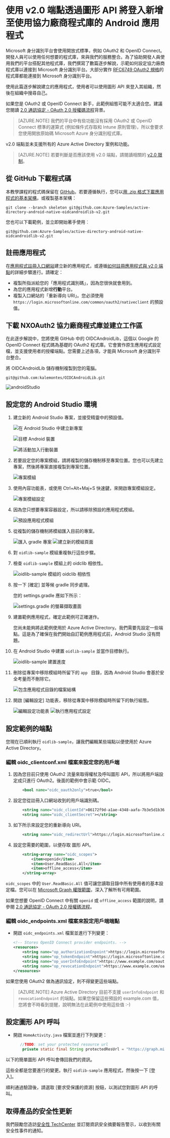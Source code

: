 <properties
	pageTitle="Azure Active Directory v2.0 Android 應用程式 | Microsoft Azure"
	description="如何建置可使用個人 Microsoft 帳戶及公司或學校帳戶登入使用者，並使用協力廠商程式庫呼叫圖形 API 的 Android 應用程式。"
	services="active-directory"
	documentationCenter=""
	authors="brandwe"
	manager="mbaldwin"
	editor=""/>

<tags
	ms.service="active-directory"
	ms.workload="identity"
	ms.tgt_pltfrm="na"
	ms.devlang="na"
	ms.topic="article"
	ms.date="05/31/2016"
	ms.author="brandwe"/>

#  使用 v2.0 端點透過圖形 API 將登入新增至使用協力廠商程式庫的 Android 應用程式

Microsoft 身分識別平台會使用開放式標準，例如 OAuth2 和 OpenID Connect。開發人員可以使用任何想要的程式庫，來與我們的服務整合。為了協助開發人員使用我們的平台搭配其他程式庫，我們撰寫了數篇逐步解說，示範如何設定協力廠商程式庫以連接到 Microsoft 身分識別平台。大部分實作 [RFC6749 OAuth2 規格](https://tools.ietf.org/html/rfc6749)的程式庫都能連接到 Microsoft 身分識別平台。

使用此篇逐步解說建立的應用程式，使用者可以使用圖形 API 來登入其組織，然後在組織中搜尋自己。

如果您是 OAuth2 或 OpenID Connect 新手，此範例組態可能不太適合您。建議您閱讀 [2\.0 通訊協定 - OAuth 2.0 授權碼流程](active-directory-v2-protocols-oauth-code.md)背景。

> [AZURE.NOTE] 我們的平台中有些功能沒有採用 OAuth2 或 OpenID Connect 標準的運算式 (例如條件式存取和 Intune 原則管理)，所以會要求您使用開放原始碼 Microsoft Azure 身分識別程式庫。

v2.0 端點並未支援所有的 Azure Active Directory 案例和功能。

> [AZURE.NOTE] 若要判斷是否應該使用 v2.0 端點，請閱讀相關的 [v2.0 限制](active-directory-v2-limitations.md)。


## 從 GitHub 下載程式碼
本教學課程的程式碼保留在 [GitHub](git@github.com:Azure-Samples/active-directory-android-native-oidcandroidlib-v2.git)。若要遵循執行，您可以[用 .zip 格式下載應用程式的基本架構](git@github.com:Azure-Samples/active-directory-android-native-oidcandroidlib-v2.git/archive/skeleton.zip)，或複製基本架構：

```
git clone --branch skeleton git@github.com:Azure-Samples/active-directory-android-native-oidcandroidlib-v2.git
```

您也可以下載範例，並立即開始著手使用︰

```
git@github.com:Azure-Samples/active-directory-android-native-oidcandroidlib-v2.git
```

## 註冊應用程式
在[應用程式註冊入口網站](https://apps.dev.microsoft.com)建立新的應用程式，或遵循[如何註冊應用程式與 v2.0 端點](active-directory-v2-app-registration.md)的詳細步驟進行。請確定：

- 複製所指派給您的「應用程式識別碼」，因為您很快就會用到。
- 為您的應用程式新增**行動**平台。
- 複製入口網站的「重新導向 URI」。您必須使用 `https://login.microsoftonline.com/common/oauth2/nativeclient` 的預設值。


## 下載 NXOAuth2 協力廠商程式庫並建立工作區

在此逐步解說中，您將使用 GitHub 中的 OIDCAndroidLib，這個以 Google 的 OpenID Connect 程式碼為基礎的 OAuth2 程式庫。它會實作原生應用程式設定檔，並支援使用者的授權端點。您需要上述各項，才能與 Microsoft 身分識別平台整合。

將 OIDCAndroidLib 儲存機制複製到您的電腦。

```
git@github.com:kalemontes/OIDCAndroidLib.git
```

![androidStudio](media/active-directory-android-native-oidcandroidlib-v2/emotes-url.png)

## 設定您的 Android Studio 環境

1. 建立新的 Android Studio 專案，並接受精靈中的預設值。

	![在 Android Studio 中建立新專案](media/active-directory-android-native-oidcandroidlib-v2/SetUpSample1.PNG)

	![目標 Android 裝置](media/active-directory-android-native-oidcandroidlib-v2/SetUpSample2.PNG)

	![將活動加入行動裝置](media/active-directory-android-native-oidcandroidlib-v2/SetUpSample3.PNG)

2. 若要設定您的專案模組，請將複製的儲存機制移至專案位置。您也可以先建立專案，然後將專案直接複製到專案位置。

	![專案模組](media/active-directory-android-native-oidcandroidlib-v2/SetUpSample4_1.PNG)

3. 使用內容功能表，或使用 Ctrl+Alt+Maj+S 快速鍵，來開啟專案模組設定。

	![專案模組設定](media/active-directory-android-native-oidcandroidlib-v2/SetUpSample4.PNG)

4. 因為您只想要專案容器設定，所以請移除預設的應用程式模組。

	![預設應用程式模組](media/active-directory-android-native-oidcandroidlib-v2/SetUpSample5.PNG)

5. 從複製的儲存機制將模組匯入目前的專案。

	![匯入 gradle 專案](media/active-directory-android-native-oidcandroidlib-v2/SetUpSample6.PNG) ![建立新的模組頁面](media/active-directory-android-native-oidcandroidlib-v2/SetUpSample7.PNG)

6. 對 `oidlib-sample` 模組重複執行這些步驟。

7. 檢查 `oidlib-sample` 模組上的 oidclib 相依性。

	![oidlib-sample 模組的 oidclib 相依性](media/active-directory-android-native-oidcandroidlib-v2/SetUpSample8.PNG)

8. 按一下 [確定] 並等候 gradle 同步處理。

	您的 settings.gradle 應如下所示：

	![settings.gradle 的螢幕擷取畫面](media/active-directory-android-native-oidcandroidlib-v2/SetUpSample8_1.PNG)

9. 建置範例應用程式，確定此範例可正確運作。

	您尚未能夠將此範例使用於 Azure Active Directory。我們需要先設定一些端點。這是為了確保在我們開始自訂範例應用程式前，Android Studio 沒有問題。

10. 在 Android Studio 中建置 `oidlib-sample` 並當作目標執行。

	![oidlib-sample 建置進度](media/active-directory-android-native-oidcandroidlib-v2/SetUpSample9.png)

11. 刪除從專案中移除模組時所留下的 `app ` 目錄，因為 Android Studio 會基於安全考量而不刪除它。

	![包含應用程式目錄的檔案結構](media/active-directory-android-native-oidcandroidlib-v2/SetUpSample12.PNG)

12. 開啟 [編輯設定] 功能表，移除從專案中移除模組時所留下的執行組態。

	![編輯設定功能表](media/active-directory-android-native-oidcandroidlib-v2/SetUpSample10.PNG) ![執行應用程式設定](media/active-directory-android-native-oidcandroidlib-v2/SetUpSample11.PNG)

## 設定範例的端點

您現在已順利執行 `oidlib-sample`，讓我們編輯某些端點以便使用於 Azure Active Directory。

### 編輯 oidc\_clientconf.xml 檔案來設定您的用戶端

1. 因為您目前只使用 OAuth2 流量來取得權杖及呼叫圖形 API，所以將用戶端設定成只進行 OAuth2。後面的範例中會示範 OIDC。

	```xml
	    <bool name="oidc_oauth2only">true</bool>
	```

2. 設定您從註冊入口網站收到的用戶端識別碼。

	```xml
	    <string name="oidc_clientId">86172f9d-a1ae-4348-aafa-7b3e5d1b36f5</string>
	    <string name="oidc_clientSecret"></string>
	```

3. 如下所示來設定您的重新導向 URI。

	```xml
	    <string name="oidc_redirectUrl">https://login.microsoftonline.com/common/oauth2/nativeclient</string>
	```

4. 設定您需要的範圍，以便存取 圖形 API。

	```xml
	    <string-array name="oidc_scopes">
	        <item>openid</item>
	        <item>User.ReadBasic.All</item>
	        <item>offline_access</item>
	    </string-array>
	```

`oidc_scopes` 中的 `User.ReadBasic.All` 值可讓您讀取目錄中所有使用者的基本設定檔。您可以在 [Microsoft Graph 權限範圍](https://graph.microsoft.io/docs/authorization/permission_scopes)，深入了解所有可用範圍。

如果您想要 OpenID Connect 中有關 `openid` 或 `offline_access` 範圍的說明，請參閱 [2\.0 通訊協定 - OAuth 2.0 授權碼流程](active-directory-v2-protocols-oauth-code.md)。

### 編輯 oidc\_endpoints.xml 檔案來設定用戶端端點

- 開啟 `oidc_endpoints.xml` 檔案並進行下列變更：

	```xml
	<!-- Stores OpenID Connect provider endpoints. -->
	<resources>
	    <string name="op_authorizationEnpoint">https://login.microsoftonline.com/common/oauth2/v2.0/authorize</string>
	    <string name="op_tokenEndpoint">https://login.microsoftonline.com/common/oauth2/v2.0/token</string>
	    <string name="op_userInfoEndpoint">https://www.example.com/oauth2/userinfo</string>
	    <string name="op_revocationEndpoint">https://www.example.com/oauth2/revoketoken</string>
	</resources>
	```

如果您使用 OAuth2 做為通訊協定，則不得變更這些端點。

> [AZURE.NOTE]
Azure Active Directory 目前不支援 `userInfoEndpoint` 和 `revocationEndpoint` 的端點。如果您保留這些預設的 example.com 值，您將會不時看到提醒，說明無法在此範例中使用這些值 :-)


## 設定圖形 API 呼叫

- 開啟 `HomeActivity.java` 檔案並進行下列變更：

	```Java
	   //TODO: set your protected resource url
	    private static final String protectedResUrl = "https://graph.microsoft.com/v1.0/me/";
	```

以下的簡單圖形 API 呼叫會傳回我們的資訊。

這些全都是您要進行的變更。執行 `oidlib-sample` 應用程式，然後按一下 [登入]。

順利通過驗證後，請選取 [要求受保護的資源] 按鈕，以測試您對圖形 API 的呼叫。

## 取得產品的安全性更新

我們鼓勵您造訪[安全性 TechCenter](https://technet.microsoft.com/security/dd252948) 並訂閱資訊安全摘要報告警示，以收到有關安全性事件的通知。

<!---HONumber=AcomDC_0713_2016-->